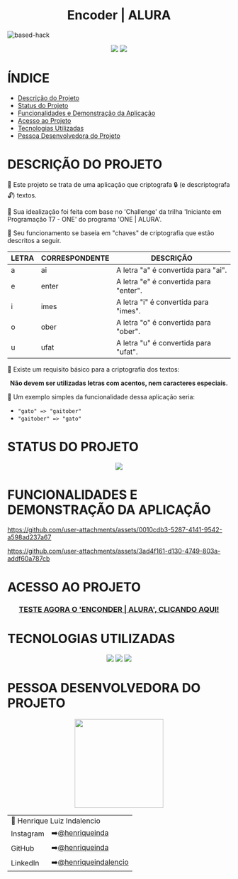 <h1 align="center">Encoder | ALURA</h1>

![based-hack](https://github.com/user-attachments/assets/8f6f01fc-a8a1-4df6-a259-1c729597c42e) <br><!--img-cripto-->

<p align="center">
  <img loading="lazy" src="https://img.shields.io/badge/VERSION-v1.0-purple?style=for-the-badge">
  <img loading="lazy" src="https://img.shields.io/badge/RELEASE%20DATE-AUGUST%20%7C%202024-yellow?style=for-the-badge">
</p>

# ÍNDICE

* [Descrição do Projeto](#descrição-do-projeto)
* [Status do Projeto](#status-do-projeto)
* [Funcionalidades e Demonstração da Aplicação](#funcionalidades-e-demonstração-da-aplicação)
* [Acesso ao Projeto](#acesso-ao-projeto)
* [Tecnologias Utilizadas](#tecnologias-utilizadas)
* [Pessoa Desenvolvedora do Projeto](#pessoa-desenvolvedora-do-projeto)

# DESCRIÇÃO DO PROJETO
 
📄 Este projeto se trata de uma aplicação que criptografa 🔒 (e descriptografa 🔓) textos.

📄 Sua idealização foi feita com base no 'Challenge' da trilha 'Iniciante em Programação T7 - ONE' do programa 'ONE | ALURA'.

📄 Seu funcionamento se baseia em "chaves" de criptografia que estão descritos a seguir.

<table align="center">
  <thead>
    <tr>
      <th>LETRA</th>
      <th>CORRESPONDENTE</th>
      <th>DESCRIÇÃO</th>
    </tr>
  </thead>
  <tbody>
    <tr>
      <td>a</td>
      <td>ai</td>
      <td>A letra "a" é convertida para "ai".</td>
    </tr>
    <tr>
      <td>e</td>
      <td>enter</td>
      <td>A letra "e" é convertida para "enter".</td>
    </tr>
    <tr>
      <td>i</td>
      <td>imes</td>
      <td>A letra "i" é convertida para "imes".</td>
    </tr>
    <tr>
      <td>o</td>
      <td>ober</td>
      <td>A letra "o" é convertida para "ober".</td>
    </tr>
    <tr>
      <td>u</td>
      <td>ufat</td>
      <td>A letra "u" é convertida para "ufat".</td>
    </tr>
  </tbody>
</table>

📄 Existe um requisito básico para a criptografia dos textos:

<p align="center"><strong>Não devem ser utilizadas letras com acentos, nem caracteres especiais.</strong></p>

📄 Um exemplo simples da funcionalidade dessa aplicação seria:

  - `"gato" => "gaitober"`
  - `"gaitober" => "gato"`


# STATUS DO PROJETO

<p align="center">
  <img loading="lazy" src="https://img.shields.io/badge/STATUS-FINISHED-green?style=for-the-badge">
</p>

# FUNCIONALIDADES E DEMONSTRAÇÃO DA APLICAÇÃO

https://github.com/user-attachments/assets/0010cdb3-5287-4141-9542-a598ad237a67

https://github.com/user-attachments/assets/3ad4f161-d130-4749-803a-addf60a787cb

# ACESSO AO PROJETO

  <h3 align="center"><a href="https://encoder-alura.vercel.app/"><strong>TESTE AGORA O 'ENCONDER | ALURA', CLICANDO AQUI!</strong></a></h3>

# TECNOLOGIAS UTILIZADAS

<p align="center">
  <img loading="lazy" src="https://img.shields.io/badge/HTML%205-blue?style=for-the-badge">
  <img loading="lazy" src="https://img.shields.io/badge/CSS-violet?style=for-the-badge">
  <img loading="lazy" src="https://img.shields.io/badge/JAVASCRIPT-red?style=for-the-badge">
</p>

# PESSOA DESENVOLVEDORA DO PROJETO

<section align="center">
  <img loading="lazy" src="https://github.com/user-attachments/assets/869a58e6-2cf4-46a7-9f26-d98099ee5db6" width="200"/>
  <table align="center">
    <tbody>
      <tr>
        <td colspan="2">🧔 Henrique Luiz Indalencio</td>
      </tr>
      <tr>
        <td>Instagram</td>
        <td>➡️<a href="https://www.instagram.com/henriqueinda/">@henriqueinda</a></td>
      </tr>
      <tr>
        <td>GitHub</td>
        <td>➡️<a href="https://github.com/henriqueinda">@henriqueinda</a></td>
      </tr>
      <tr>
        <td>LinkedIn</td>
        <td>➡️<a href="https://www.linkedin.com/in/henriqueindalencio/">@henriqueindalencio</a></td>
      </tr>
    </tbody>
  </table>
</section>
